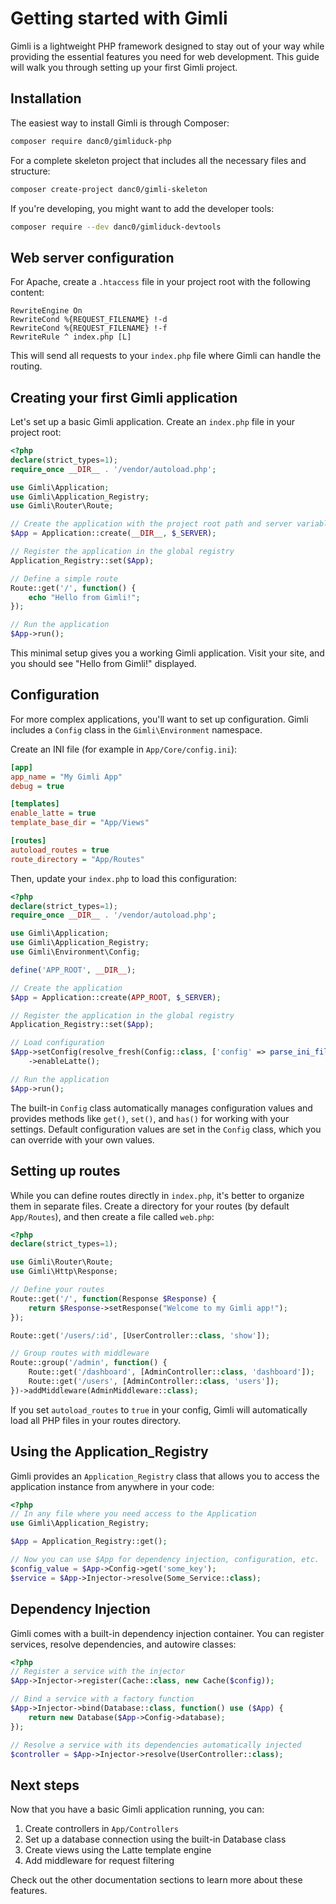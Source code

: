 # Getting started with Gimli

Gimli is a lightweight PHP framework designed to stay out of your way while providing the essential features you need for web development. This guide will walk you through setting up your first Gimli project.

## Installation

The easiest way to install Gimli is through Composer:

```bash
composer require danc0/gimliduck-php
```

For a complete skeleton project that includes all the necessary files and structure:

```bash
composer create-project danc0/gimli-skeleton
```

If you're developing, you might want to add the developer tools:

```bash
composer require --dev danc0/gimliduck-devtools
```

## Web server configuration

For Apache, create a `.htaccess` file in your project root with the following content:

```
RewriteEngine On
RewriteCond %{REQUEST_FILENAME} !-d
RewriteCond %{REQUEST_FILENAME} !-f
RewriteRule ^ index.php [L]
```

This will send all requests to your `index.php` file where Gimli can handle the routing.

## Creating your first Gimli application

Let's set up a basic Gimli application. Create an `index.php` file in your project root:

```php
<?php
declare(strict_types=1);
require_once __DIR__ . '/vendor/autoload.php';

use Gimli\Application;
use Gimli\Application_Registry;
use Gimli\Router\Route;

// Create the application with the project root path and server variables
$App = Application::create(__DIR__, $_SERVER);

// Register the application in the global registry
Application_Registry::set($App);

// Define a simple route
Route::get('/', function() {
    echo "Hello from Gimli!";
});

// Run the application
$App->run();
```

This minimal setup gives you a working Gimli application. Visit your site, and you should see "Hello from Gimli!" displayed.

## Configuration

For more complex applications, you'll want to set up configuration. Gimli includes a `Config` class in the `Gimli\Environment` namespace.

Create an INI file (for example in `App/Core/config.ini`):

```ini
[app]
app_name = "My Gimli App"
debug = true

[templates]
enable_latte = true
template_base_dir = "App/Views"

[routes]
autoload_routes = true
route_directory = "App/Routes"
```

Then, update your `index.php` to load this configuration:

```php
<?php
declare(strict_types=1);
require_once __DIR__ . '/vendor/autoload.php';

use Gimli\Application;
use Gimli\Application_Registry;
use Gimli\Environment\Config;

define('APP_ROOT', __DIR__);

// Create the application
$App = Application::create(APP_ROOT, $_SERVER);

// Register the application in the global registry
Application_Registry::set($App);

// Load configuration
$App->setConfig(resolve_fresh(Config::class, ['config' => parse_ini_file(APP_ROOT . '/App/Core/config.ini', true)], $App))
    ->enableLatte();

// Run the application
$App->run();
```

The built-in `Config` class automatically manages configuration values and provides methods like `get()`, `set()`, and `has()` for working with your settings. Default configuration values are set in the `Config` class, which you can override with your own values.

## Setting up routes

While you can define routes directly in `index.php`, it's better to organize them in separate files. Create a directory for your routes (by default `App/Routes`), and then create a file called `web.php`:

```php
<?php
declare(strict_types=1);

use Gimli\Router\Route;
use Gimli\Http\Response;

// Define your routes
Route::get('/', function(Response $Response) {
    return $Response->setResponse("Welcome to my Gimli app!");
});

Route::get('/users/:id', [UserController::class, 'show']);

// Group routes with middleware
Route::group('/admin', function() {
    Route::get('/dashboard', [AdminController::class, 'dashboard']);
    Route::get('/users', [AdminController::class, 'users']);
})->addMiddleware(AdminMiddleware::class);
```

If you set `autoload_routes` to `true` in your config, Gimli will automatically load all PHP files in your routes directory.

## Using the Application_Registry

Gimli provides an `Application_Registry` class that allows you to access the application instance from anywhere in your code:

```php
<?php
// In any file where you need access to the Application
use Gimli\Application_Registry;

$App = Application_Registry::get();

// Now you can use $App for dependency injection, configuration, etc.
$config_value = $App->Config->get('some_key');
$service = $App->Injector->resolve(Some_Service::class);
```

## Dependency Injection

Gimli comes with a built-in dependency injection container. You can register services, resolve dependencies, and autowire classes:

```php
<?php
// Register a service with the injector
$App->Injector->register(Cache::class, new Cache($config));

// Bind a service with a factory function
$App->Injector->bind(Database::class, function() use ($App) {
    return new Database($App->Config->database);
});

// Resolve a service with its dependencies automatically injected
$controller = $App->Injector->resolve(UserController::class);
```

## Next steps

Now that you have a basic Gimli application running, you can:

1. Create controllers in `App/Controllers`
2. Set up a database connection using the built-in Database class
3. Create views using the Latte template engine
4. Add middleware for request filtering

Check out the other documentation sections to learn more about these features.
